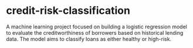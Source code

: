# credit-risk-classification
A machine learning project focused on building a logistic regression model to evaluate the creditworthiness of borrowers based on historical lending data. The model aims to classify loans as either healthy or high-risk.
